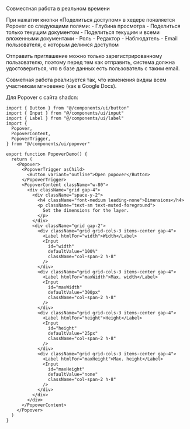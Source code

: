 Совместная работа в реальном времени

При нажатии кнопки «Поделиться доступом» в хедере появляется Popover со следующими полями:
    - Глубина просмотра
        - Поделиться только текущим документом
        - Поделиться текущим и всеми вложенными документами
    - Роль
        - Редактор
        - Наблюдатель
    - Email пользователя, с которым делимся доступом

Отправить приглашение можно только зарегистрированному пользователю, поэтому перед тем как отправить, система должна удостовериться, что в базе данных есть пользователь с таким email.

Совметная работа реализуется так, что изменения видны всем участникам мгновенно (как в Google Docs).

Для Popover с сайта shadcn:
```
import { Button } from "@/components/ui/button"
import { Input } from "@/components/ui/input"
import { Label } from "@/components/ui/label"
import {
  Popover,
  PopoverContent,
  PopoverTrigger,
} from "@/components/ui/popover"

export function PopoverDemo() {
  return (
    <Popover>
      <PopoverTrigger asChild>
        <Button variant="outline">Open popover</Button>
      </PopoverTrigger>
      <PopoverContent className="w-80">
        <div className="grid gap-4">
          <div className="space-y-2">
            <h4 className="font-medium leading-none">Dimensions</h4>
            <p className="text-sm text-muted-foreground">
              Set the dimensions for the layer.
            </p>
          </div>
          <div className="grid gap-2">
            <div className="grid grid-cols-3 items-center gap-4">
              <Label htmlFor="width">Width</Label>
              <Input
                id="width"
                defaultValue="100%"
                className="col-span-2 h-8"
              />
            </div>
            <div className="grid grid-cols-3 items-center gap-4">
              <Label htmlFor="maxWidth">Max. width</Label>
              <Input
                id="maxWidth"
                defaultValue="300px"
                className="col-span-2 h-8"
              />
            </div>
            <div className="grid grid-cols-3 items-center gap-4">
              <Label htmlFor="height">Height</Label>
              <Input
                id="height"
                defaultValue="25px"
                className="col-span-2 h-8"
              />
            </div>
            <div className="grid grid-cols-3 items-center gap-4">
              <Label htmlFor="maxHeight">Max. height</Label>
              <Input
                id="maxHeight"
                defaultValue="none"
                className="col-span-2 h-8"
              />
            </div>
          </div>
        </div>
      </PopoverContent>
    </Popover>
  )
}
```